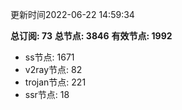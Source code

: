 更新时间2022-06-22 14:59:34

**总订阅: 73**
**总节点: 3846**
**有效节点: 1992**
- ss节点: 1671
- v2ray节点: 82
- trojan节点: 221
- ssr节点: 18
